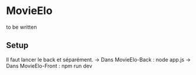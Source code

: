 # MovieElo

to be written

## Setup
Il faut lancer le back et séparément.
-> Dans MovieElo-Back : node app.js
-> Dans MovieElo-Front : npm run dev